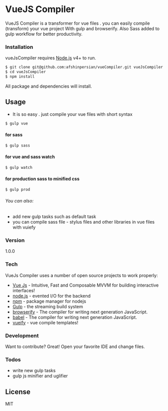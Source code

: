 # VueJS Compiler 

VueJS Compiler is a transformer for vue files . you can easily compile (transform) your vue project With gulp and browserify. Also Sass added to gulp workflow for better productivity.

### Installation

vueJsCompiler requires [Node.js](https://nodejs.org/) v4+ to run.
```sh
$ git clone git@github.com:afshinpersian/vueCompiler.git vueJsCompiler
$ cd vueJsCompiler
$ npm install
```
All package and dependencies will install.
## Usage
- It is so easy . just compile your vue files with short syntax
```sh
$ gulp vue
```

#### for sass 
```sh
$ gulp sass
```
#### for vue and sass watch  
```sh
$ gulp watch
```

#### for production sass to minified css
```sh
$ gulp prod
```

###### You can also:
- add new gulp tasks such as default task
- you can compile sass file - stylus files and other libraries in vue files with vuiefy

### Version
1.0.0 

### Tech

VueJs Compiler uses a number of open source projects to work properly:

* [Vue Js] - Intuitive, Fast and Composable MVVM for building interactive interfaces!
* [node.js] - evented I/O for the backend
* [npm] - package manager for nodejs
* [Gulp] - the streaming build system
* [browserify] - The compiler for writing next generation JavaScript.
* [babel] - The compiler for writing next generation JavaScript.
* [vueify] - vue compile templates!

### Development

Want to contribute? Great!
Open your favorite IDE and change files.

### Todos

 - write new gulp tasks
 - gulp js minifier and uglifier

License
----
MIT


   [npm]: <http://www.npmjs.com/>
   [Vue Js]: <http://vuejs.org/>
   [vueify]: <https://github.com/vuejs/vueify>
   [browserify]: <http://browserify.org>
   [markdown-it]: <https://github.com/markdown-it/markdown-it>
   [node.js]: <http://nodejs.org>
   [Gulp]: <http://gulpjs.com>
   [babel]: <https://babeljs.io/>
